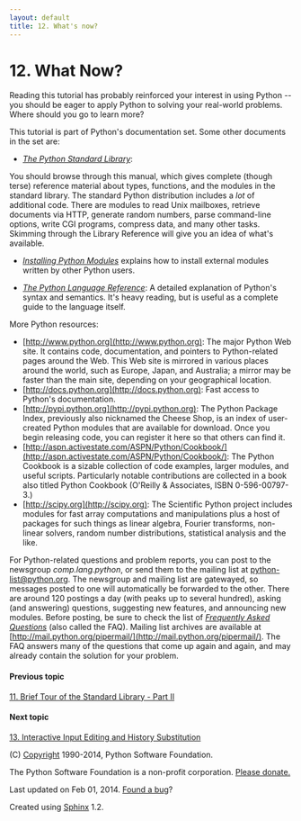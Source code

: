 ```yaml
---
layout: default
title: 12. What's now?
---
```


# 12. What Now?

Reading this tutorial has probably reinforced your interest in using Python --
you should be eager to apply Python to solving your real-world problems. Where
should you go to learn more?

This tutorial is part of Python's documentation set. Some other documents in
the set are:

  * [_The Python Standard Library_](../library/index.html#library-index):

You should browse through this manual, which gives complete (though terse)
reference material about types, functions, and the modules in the standard
library. The standard Python distribution includes a _lot_ of additional code.
There are modules to read Unix mailboxes, retrieve documents via HTTP,
generate random numbers, parse command-line options, write CGI programs,
compress data, and many other tasks. Skimming through the Library Reference
will give you an idea of what's available.

  * [_Installing Python Modules_](../install/index.html#install-index) explains how to install external modules written by other Python users.

  * [_The Python Language Reference_](../reference/index.html#reference-index): A detailed explanation of Python's syntax and semantics. It's heavy reading, but is useful as a complete guide to the language itself.

More Python resources:

  * [http://www.python.org](http://www.python.org): The major Python Web site. It contains code, documentation, and pointers to Python-related pages around the Web. This Web site is mirrored in various places around the world, such as Europe, Japan, and Australia; a mirror may be faster than the main site, depending on your geographical location.
  * [http://docs.python.org](http://docs.python.org): Fast access to Python's documentation.
  * [http://pypi.python.org](http://pypi.python.org): The Python Package Index, previously also nicknamed the Cheese Shop, is an index of user-created Python modules that are available for download. Once you begin releasing code, you can register it here so that others can find it.
  * [http://aspn.activestate.com/ASPN/Python/Cookbook/](http://aspn.activestate.com/ASPN/Python/Cookbook/): The Python Cookbook is a sizable collection of code examples, larger modules, and useful scripts. Particularly notable contributions are collected in a book also titled Python Cookbook (O'Reilly & Associates, ISBN 0-596-00797-3.)
  * [http://scipy.org](http://scipy.org): The Scientific Python project includes modules for fast array computations and manipulations plus a host of packages for such things as linear algebra, Fourier transforms, non-linear solvers, random number distributions, statistical analysis and the like.

For Python-related questions and problem reports, you can post to the
newsgroup _comp.lang.python_, or send them to the mailing list at [python-
list@python.org](mailto:python-list%40python.org). The newsgroup and mailing
list are gatewayed, so messages posted to one will automatically be forwarded
to the other. There are around 120 postings a day (with peaks up to several
hundred), asking (and answering) questions, suggesting new features, and
announcing new modules. Before posting, be sure to check the list of
[_Frequently Asked Questions_](../faq/index.html#faq-index) (also called the
FAQ). Mailing list archives are available at
[http://mail.python.org/pipermail/](http://mail.python.org/pipermail/). The
FAQ answers many of the questions that come up again and again, and may
already contain the solution for your problem.

#### Previous topic

[11. Brief Tour of the Standard Library - Part II](stdlib2.html)

#### Next topic

[13. Interactive Input Editing and History Substitution](interactive.html)


(C) [Copyright](../copyright.html) 1990-2014, Python Software Foundation.

The Python Software Foundation is a non-profit corporation. [Please
donate.](http://www.python.org/psf/donations/)

Last updated on Feb 01, 2014. [Found a bug](../bugs.html)?

Created using [Sphinx](http://sphinx.pocoo.org/) 1.2.


